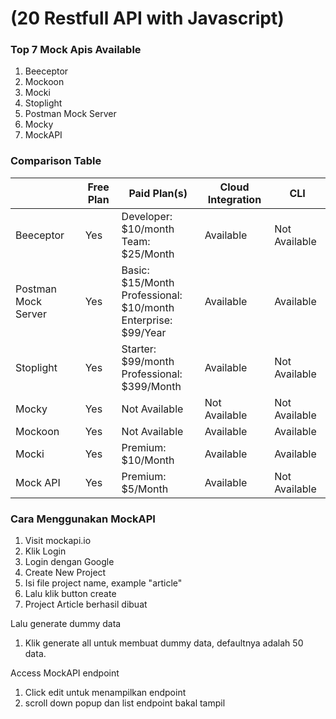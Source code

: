 <h1>(20 Restfull API with Javascript)</h1>

### Top 7 Mock Apis Available
1. Beeceptor
2. Mockoon
3. Mocki
4. Stoplight
5. Postman Mock Server
6. Mocky
7. MockAPI

### Comparison Table
||Free Plan|Paid Plan(s)|Cloud Integration|CLI|
|---|---|---|---|---|
|Beeceptor|Yes|Developer: $10/month<br/> Team: $25/Month|Available|Not Available|
|Postman Mock Server|Yes|Basic: $15/Month <br/> Professional: $10/month <br/> Enterprise: $99/Year|Available| Available|
|Stoplight|Yes|Starter: $99/month<br/> Professional: $399/Month|Available|Not Available|
|Mocky|Yes|Not Available| Not Available|Not Available|
|Mockoon|Yes|Not Available|  Available| Available|
|Mocki|Yes|Premium: $10/Month|  Available| Available|
|Mock API|Yes|Premium: $5/Month|  Available|Not Available|

### Cara Menggunakan MockAPI
1. Visit mockapi.io
2. Klik Login
3. Login dengan Google
4. Create New Project
5. Isi file project name, example "article"
6. Lalu klik button create
7. Project Article berhasil dibuat

Lalu generate dummy data
1. Klik generate all untuk membuat dummy data, defaultnya adalah 50 data.

Access MockAPI endpoint
1. Click edit untuk menampilkan endpoint
2. scroll down popup dan list endpoint bakal tampil